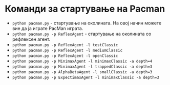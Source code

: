 # Команди за стартување на Pacman

- `python pacman.py` - стартување на околината. На овој начин можете вие да ја играте PacMan играта.
- `python pacman.py -p ReflexAgent` - стартување на околината со рефлексен агент.
- `python pacman.py -p ReflexAgent -l testClassic`
- `python pacman.py -p ReflexAgent -l mediumClassic`
- `python pacman.py -p ReflexAgent -l openClassic`
- `python pacman.py -p MinimaxAgent -l minimaxClassic -a depth=4`
- `python pacman.py -p MinimaxAgent -l trappedClassic -a depth=3`
- `python pacman.py -p AlphaBetaAgent -l smallClassic -a depth=3`
- `python pacman.py -p ExpectimaxAgent -l minimaxClassic -a depth=3`